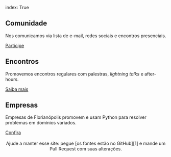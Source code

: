 index: True
<div class="icons-row row text-center">
    <div class="container">
        <div class="col-md-4">
            <h3><i class="fa fa-users fa-3x"></i></h3>
            <h2>Comunidade</h2>
            <p>Nos comunicamos via lista de e-mail, redes sociais e encontros presenciais.</p>
            <a class="btn btn-primary" href="/comunidade">Participe</a>
        </div>
        <div class="col-md-4">
            <div class="icon-block">
                <h3><i class="fa fa-comments fa-3x"></i></h3>
                <h2>Encontros</h2>
                <p>Promovemos encontros regulares com palestras, <em>lightning talks</em> e after-hours.</p>
                <a class="btn btn-primary" href="/encontros">Saiba mais</a>
            </div>
        </div>
        <div class="col-md-4">
            <div>
                <h3><i class="fa fa-building-o fa-3x"></i></h3>
                <h2>Empresas</h2>
                <p>Empresas de Florianópolis promovem e usam Python para resolver problemas em domínios variados.</p>
                <a class="btn btn-primary" href="/empresas">Confira</a>
            </div>
        </div>
    </div>
</div>

<br>

<center>
Ajude a manter esse site: pegue [os fontes estão no GitHub][1] e mande um
Pull Request com suas alterações.
</center>

<br>

[1]: https://github.com/PythonFloripa/pythonfloripa.github.io
